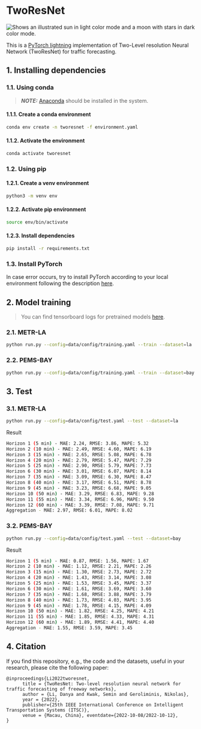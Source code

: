 # TwoResNet

<picture>
  <source media="(prefers-color-scheme: dark)" srcset="./figs/tworesnet_dark.svg">
  <source media="(prefers-color-scheme: light)" srcset="./figs/tworesnet_light.svg">
  <img alt="Shows an illustrated sun in light color mode and a moon with stars in dark color mode." src="https://user-images.githubusercontent.com/25423296/163456779-a8556205-d0a5-45e2-ac17-42d089e3c3f8.png">
</picture>

This is a [PyTorch lightning](https://www.pytorchlightning.ai) implementation of Two-Level resolution Neural Network (TwoResNet) for traffic forecasting.

## 1. Installing dependencies

### 1.1. Using conda

> **_NOTE:_** [Anaconda](https://docs.anaconda.com/anaconda/install/index.html) should be installed in the system.

#### 1.1.1. Create a conda environment

```bash
conda env create -n tworesnet -f environment.yaml
```

#### 1.1.2. Activate the environment

```bash
conda activate tworesnet
```

### 1.2. Using pip

#### 1.2.1. Create a venv environment

```bash
python3 -m venv env
```

#### 1.2.2. Activate pip environment

```bash
source env/bin/activate
```

#### 1.2.3. Install dependencies

```bash
pip install -r requirements.txt
```

### 1.3. Install PyTorch

In case error occurs, try to install PyTorch according to your local environment following the description [here](https://pytorch.org/).

## 2. Model training

> You can find tensorboard logs for pretrained models [here](https://tensorboard.dev/experiment/lYEoAwmZQzyrUVT4t4Y8og/).

### 2.1. METR-LA

```bash
python run.py --config=data/config/training.yaml --train --dataset=la
```

### 2.2. PEMS-BAY

```bash
python run.py --config=data/config/training.yaml --train --dataset=bay
```

## 3. Test

### 3.1. METR-LA

```bash
python run.py --config=data/config/test.yaml --test --dataset=la
```

Result

```bash
Horizon 1 (5 min) - MAE: 2.24, RMSE: 3.86, MAPE: 5.32
Horizon 2 (10 min) - MAE: 2.49, RMSE: 4.60, MAPE: 6.19
Horizon 3 (15 min) - MAE: 2.65, RMSE: 5.08, MAPE: 6.78
Horizon 4 (20 min) - MAE: 2.79, RMSE: 5.47, MAPE: 7.29
Horizon 5 (25 min) - MAE: 2.90, RMSE: 5.79, MAPE: 7.73
Horizon 6 (30 min) - MAE: 3.01, RMSE: 6.07, MAPE: 8.14
Horizon 7 (35 min) - MAE: 3.09, RMSE: 6.30, MAPE: 8.47
Horizon 8 (40 min) - MAE: 3.17, RMSE: 6.51, MAPE: 8.78
Horizon 9 (45 min) - MAE: 3.23, RMSE: 6.68, MAPE: 9.05
Horizon 10 (50 min) - MAE: 3.29, RMSE: 6.83, MAPE: 9.28
Horizon 11 (55 min) - MAE: 3.34, RMSE: 6.96, MAPE: 9.50
Horizon 12 (60 min) - MAE: 3.39, RMSE: 7.08, MAPE: 9.71
Aggregation - MAE: 2.97, RMSE: 6.01, MAPE: 8.02
```

### 3.2. PEMS-BAY

```bash
python run.py --config=data/config/test.yaml --test --dataset=bay
```

Result

```bash
Horizon 1 (5 min) - MAE: 0.87, RMSE: 1.56, MAPE: 1.67
Horizon 2 (10 min) - MAE: 1.12, RMSE: 2.21, MAPE: 2.26
Horizon 3 (15 min) - MAE: 1.30, RMSE: 2.73, MAPE: 2.72
Horizon 4 (20 min) - MAE: 1.43, RMSE: 3.14, MAPE: 3.08
Horizon 5 (25 min) - MAE: 1.53, RMSE: 3.45, MAPE: 3.37
Horizon 6 (30 min) - MAE: 1.61, RMSE: 3.69, MAPE: 3.60
Horizon 7 (35 min) - MAE: 1.68, RMSE: 3.88, MAPE: 3.79
Horizon 8 (40 min) - MAE: 1.73, RMSE: 4.03, MAPE: 3.95
Horizon 9 (45 min) - MAE: 1.78, RMSE: 4.15, MAPE: 4.09
Horizon 10 (50 min) - MAE: 1.82, RMSE: 4.25, MAPE: 4.21
Horizon 11 (55 min) - MAE: 1.85, RMSE: 4.33, MAPE: 4.31
Horizon 12 (60 min) - MAE: 1.89, RMSE: 4.41, MAPE: 4.40
Aggregation - MAE: 1.55, RMSE: 3.59, MAPE: 3.45
```

## 4. Citation

If you find this repository, e.g., the code and the datasets, useful in your research, please cite the following paper:

```citation
@inproceedings{Li2022tworesnet,
      title = {TwoResNet: Two-level resolution neural network for traffic forecasting of freeway networks},
      author = {Li, Danya and Kwak, Semin and Geroliminis, Nikolas},
      year = {2022},
      publisher={25th IEEE International Conference on Intelligent Transportation Systems (ITSC)},
      venue = {Macau, China}, eventdate={2022-10-08/2022-10-12},
}
```
